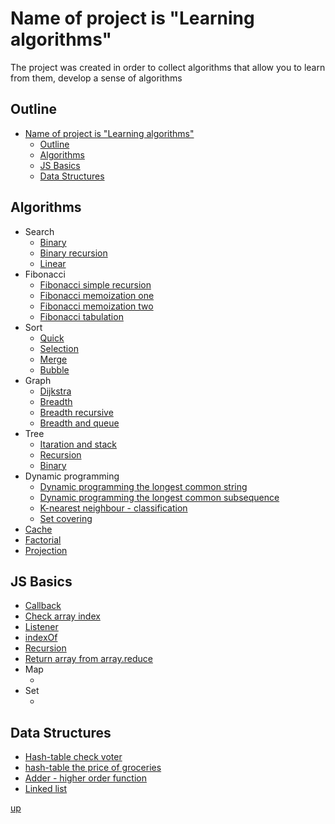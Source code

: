 <a id="up"></a>

# Name of project is "Learning algorithms"
The project was created in order to collect algorithms that allow you to learn from them, develop a sense of algorithms

<!-- ## remark -->

## Outline
- [Name of project is "Learning algorithms"](#name-of-project-is-learning-algorithms)
  - [Outline](#outline)
  - [Algorithms](#algorithms)
  - [JS Basics](#js-basics)
  - [Data Structures](#data-structures)


## Algorithms
- Search
  - [Binary](https://github.com/Dimaggio-IT/algorithms/blob/master/search/binary-search.js)
  - [Binary recursion](https://github.com/Dimaggio-IT/algorithms/blob/search/master/binary-search-recursive.js)
  - [Linear](https://github.com/Dimaggio-IT/algorithms/blob/master/search/linear-search.js)
- Fibonacci
  - [Fibonacci simple recursion](https://github.com/Dimaggio-IT/algorithms/blob/master/fibonacci/simple-recursion-fibonacci.js)
  - [Fibonacci memoization one](https://github.com/Dimaggio-IT/algorithms/blob/master/fibonacci/memoization-fibonacci-one.js)
  - [Fibonacci memoization two](https://github.com/Dimaggio-IT/algorithms/blob/master/fibonacci/memoization-fibonacci-two.js)
  - [Fibonacci tabulation](https://github.com/Dimaggio-IT/algorithms/blob/master/fibonacci/tabulation-fibonacci.js)
- Sort
  - [Quick](https://github.com/Dimaggio-IT/algorithms/blob/master/sort/quick-sort.js)
  - [Selection](https://github.com/Dimaggio-IT/algorithms/blob/master/sort/selection-sort.js)
  - [Merge](https://github.com/Dimaggio-IT/algorithms/blob/master/sort/merge-sort.js)
  - [Bubble](https://github.com/Dimaggio-IT/algorithms/blob/master/sort/bubble-sort.js)
- Graph
  - [Dijkstra](https://github.com/Dimaggio-IT/algorithms/blob/master/graph/dijkstra-two.js)
  - [Breadth](https://github.com/Dimaggio-IT/algorithms/blob/master/graph/breadth-first-search.js)
  - [Breadth recursive](https://github.com/Dimaggio-IT/algorithms/blob/master/graph/breadth-first-search-recursive.js)
  - [Breadth and queue](https://github.com/Dimaggio-IT/algorithms/blob/master/graph/breadth-queue.js)
- Tree
  - [Itaration and stack](https://github.com/Dimaggio-IT/algorithms/blob/master/tree/tree-iteration.js)
  - [Recursion](https://github.com/Dimaggio-IT/algorithms/blob/master/tree/tree-recursion.js)
  - [Binary](https://github.com/Dimaggio-IT/algorithms/blob/master/tree/binary.js)
- Dynamic programming
  - [Dynamic programming the longest common string](https://github.com/Dimaggio-IT/algorithms/blob/master/dp-longest-common-string-terminal.js)
  - [Dynamic programming the longest common subsequence](https://github.com/Dimaggio-IT/algorithms/blob/master/dp-longest-common-subsequence-terminal.js)
  - [K-nearest neighbour - classification](https://github.com/Dimaggio-IT/algorithms/blob/master/knn-classification-simple-pythagoras.js)
  - [Set covering](https://github.com/Dimaggio-IT/algorithms/blob/master/set-covering.js)
- [Cache](https://github.com/Dimaggio-IT/algorithms/blob/master/cache.js)
- [Factorial](https://github.com/Dimaggio-IT/algorithms/blob/master/factorial.js)
- [Projection](https://github.com/Dimaggio-IT/algorithms/blob/master/projection.js)

## JS Basics
- [Callback](https://github.com/Dimaggio-IT/algorithms/blob/master/callback-clg-bind.js)
- [Check array index](https://github.com/Dimaggio-IT/algorithms/blob/master/check-array-index.js)
- [Listener](https://github.com/Dimaggio-IT/algorithms/blob/master/listener.js)
- [indexOf](https://github.com/Dimaggio-IT/algorithms/blob/master/indexOf.js)
- [Recursion](https://github.com/Dimaggio-IT/algorithms/blob/master/recursion.js)
- [Return array from array.reduce](https://github.com/Dimaggio-IT/algorithms/blob/master/return-array-from-reduce-min-max.js)
- Map
  - []()
- Set
  - []()

## Data Structures
- [Hash-table check voter](https://github.com/Dimaggio-IT/algorithms/blob/master/hash-table-check-voter.js)
- [hash-table the price of groceries](https://github.com/Dimaggio-IT/algorithms/blob/master/hash-table-price-of-groceries.js)
- [Adder - higher order function](https://github.com/Dimaggio-IT/algorithms/blob/master/hof-adder.js)
- [Linked list](https://github.com/Dimaggio-IT/algorithms/blob/master/linked-list.js)

[up](#up)
